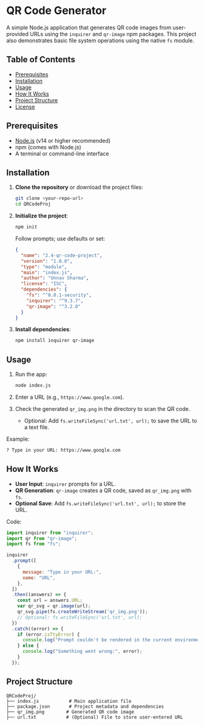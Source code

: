 # QR Code Generator

A simple Node.js application that generates QR code images from user-provided URLs using the `inquirer` and `qr-image` npm packages. This project also demonstrates basic file system operations using the native `fs` module.

## Table of Contents
- [Prerequisites](#prerequisites)
- [Installation](#installation)
- [Usage](#usage)
- [How It Works](#how-it-works)
- [Project Structure](#project-structure)
- [License](#license)

## Prerequisites
- [Node.js](https://nodejs.org/) (v14 or higher recommended)
- npm (comes with Node.js)
- A terminal or command-line interface

## Installation
1. **Clone the repository** or download the project files:
   ```bash
   git clone <your-repo-url>
   cd QRCodeProj

2. **Initialize the project**:
   ```bash
   npm init
   ```
   Follow prompts; use defaults or set:
   ```json
   {
     "name": "2.4-qr-code-project",
     "version": "1.0.0",
     "type": "module",
     "main": "index.js",
     "author": "Unnav Sharma",
     "license": "ISC",
     "dependencies": {
       "fs": "^0.0.1-security",
       "inquirer": "^9.3.7",
       "qr-image": "^3.2.0"
     }
   }
   ```

3. **Install dependencies**:
   ```bash
   npm install inquirer qr-image
   ```

## Usage
1. Run the app:
   ```bash
   node index.js
   ```

2. Enter a URL (e.g., `https://www.google.com`).

3. Check the generated `qr_img.png` in the directory to scan the QR code.
   - Optional: Add `fs.writeFileSync('url.txt', url);` to save the URL to a text file.

Example:
```bash
? Type in your URL: https://www.google.com
```

## How It Works
- **User Input**: `inquirer` prompts for a URL.
- **QR Generation**: `qr-image` creates a QR code, saved as `qr_img.png` with `fs`.
- **Optional Save**: Add `fs.writeFileSync('url.txt', url);` to store the URL.

Code:
```javascript
import inquirer from "inquirer";
import qr from "qr-image";
import fs from "fs";

inquirer
  .prompt([
    {
      message: "Type in your URL:",
      name: "URL",
    },
  ])
  .then((answers) => {
    const url = answers.URL;
    var qr_svg = qr.image(url);
    qr_svg.pipe(fs.createWriteStream('qr_img.png'));
    // Optional: fs.writeFileSync('url.txt', url);
  })
  .catch((error) => {
    if (error.isTtyError) {
      console.log("Prompt couldn't be rendered in the current environment");
    } else {
      console.log("Something went wrong:", error);
    }
  });
```

## Project Structure
```
QRCodeProj/
├── index.js           # Main application file
├── package.json       # Project metadata and dependencies
├── qr_img.png        # Generated QR code image
├── url.txt           # (Optional) File to store user-entered URL
```

